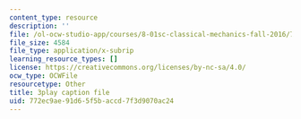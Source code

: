 ```yaml
---
content_type: resource
description: ''
file: /ol-ocw-studio-app/courses/8-01sc-classical-mechanics-fall-2016/772ec9ae91d65f5baccd7f3d9070ac24_QPV-DmpGXeQ.vtt
file_size: 4584
file_type: application/x-subrip
learning_resource_types: []
license: https://creativecommons.org/licenses/by-nc-sa/4.0/
ocw_type: OCWFile
resourcetype: Other
title: 3play caption file
uid: 772ec9ae-91d6-5f5b-accd-7f3d9070ac24
---
```

